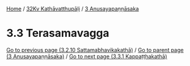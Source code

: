
[Home](/) / [32Kv Kathāvatthupāḷi](../../32Kv.md) / [3 Anusayapaṇṇāsaka](../3.md)

# 3.3 Terasamavagga


[Go to previous page (3.2.10 Sattamabhavikakathā)](3.2/3.2.10.md) / [Go to parent page (3 Anusayapaṇṇāsaka)](../3.md) / [Go to next page (3.3.1 Kappaṭṭhakathā)](3.3/3.3.1.md)


